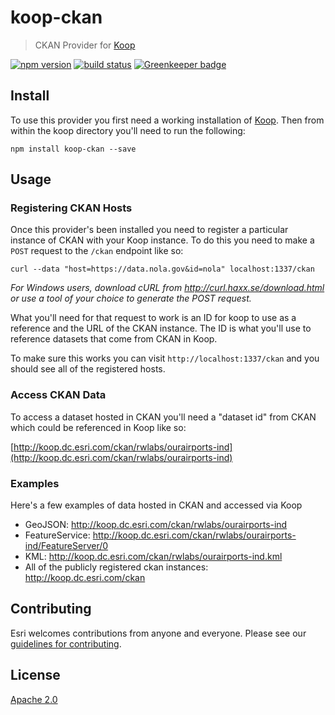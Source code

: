 # koop-ckan

> CKAN Provider for [Koop](https://github.com/koopjs/koop)

[![npm version][npm-img]][npm-url]
[![build status][travis-img]][travis-url]
[![Greenkeeper badge][gk-img]][gk-url]

## Install

To use this provider you first need a working installation of [Koop](https://github.com/koopjs/koop). Then from within the koop directory you'll need to run the following:

```
npm install koop-ckan --save
```

## Usage

### Registering CKAN Hosts

Once this provider's been installed you need to register a particular instance of CKAN with your Koop instance. To do this you need to make a `POST` request to the `/ckan` endpoint like so:

```
curl --data "host=https://data.nola.gov&id=nola" localhost:1337/ckan
```

*For Windows users, download cURL from http://curl.haxx.se/download.html or use a tool of your choice to generate the POST request.*

What you'll need for that request to work is an ID for koop to use as a reference and the URL of the CKAN instance. The ID is what you'll use to reference datasets that come from CKAN in Koop.

To make sure this works you can visit `http://localhost:1337/ckan` and you should see all of the registered hosts.

### Access CKAN Data

To access a dataset hosted in CKAN you'll need a "dataset id" from CKAN which could be referenced in Koop like so:

[http://koop.dc.esri.com/ckan/rwlabs/ourairports-ind](http://koop.dc.esri.com/ckan/rwlabs/ourairports-ind)

### Examples

Here's a few examples of data hosted in CKAN and accessed via Koop

* GeoJSON: http://koop.dc.esri.com/ckan/rwlabs/ourairports-ind
* FeatureService: http://koop.dc.esri.com/ckan/rwlabs/ourairports-ind/FeatureServer/0
* KML: http://koop.dc.esri.com/ckan/rwlabs/ourairports-ind.kml
* All of the publicly registered ckan instances: http://koop.dc.esri.com/ckan

## Contributing

Esri welcomes contributions from anyone and everyone. Please see our [guidelines for contributing](https://github.com/Esri/contributing).

## License

[Apache 2.0](LICENSE)

[npm-img]: https://img.shields.io/npm/v/koop-ckan.svg?style=flat-square
[npm-url]: https://www.npmjs.com/package/koop-ckan
[travis-img]: https://img.shields.io/travis/koopjs/koop-provider-ckan.svg?style=flat-square
[travis-url]: https://travis-ci.org/koopjs/koop-provider-ckan
[gk-img]: https://badges.greenkeeper.io/koopjs/koop-provider-ckan.svg
[gk-url]: https://greenkeeper.io/

